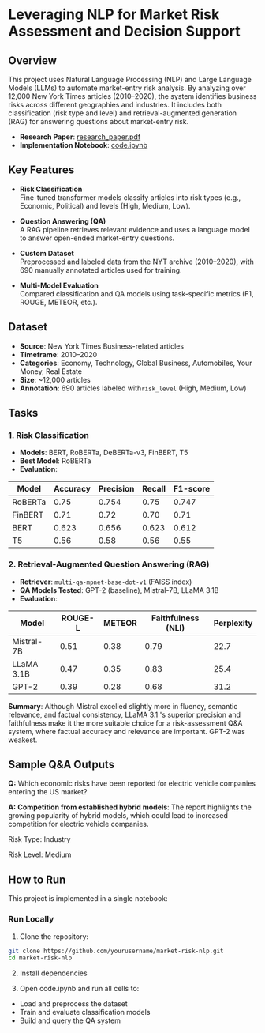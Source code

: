 # Leveraging NLP for Market Risk Assessment and Decision Support

## Overview

This project uses Natural Language Processing (NLP) and Large Language Models (LLMs) to automate market-entry risk analysis. By analyzing over 12,000 New York Times articles (2010–2020), the system identifies business risks across different geographies and industries. It includes both classification (risk type and level) and retrieval-augmented generation (RAG) for answering questions about market-entry risk.

- **Research Paper**: [research_paper.pdf](./research_paper.pdf)  
- **Implementation Notebook**: [code.ipynb](./code.ipynb)

## Key Features

- **Risk Classification**  
  Fine-tuned transformer models classify articles into risk types (e.g., Economic, Political) and levels (High, Medium, Low).

- **Question Answering (QA)**  
  A RAG pipeline retrieves relevant evidence and uses a language model to answer open-ended market-entry questions.

- **Custom Dataset**  
  Preprocessed and labeled data from the NYT archive (2010–2020), with 690 manually annotated articles used for training.

- **Multi-Model Evaluation**  
  Compared classification and QA models using task-specific metrics (F1, ROUGE, METEOR, etc.).

## Dataset

- **Source**: New York Times Business-related articles  
- **Timeframe**: 2010–2020  
- **Categories**: Economy, Technology, Global Business, Automobiles, Your Money, Real Estate  
- **Size**: ~12,000 articles  
- **Annotation**: 690 articles labeled with`risk_level` (High, Medium, Low)

## Tasks

### 1. Risk Classification

- **Models**: BERT, RoBERTa, DeBERTa-v3, FinBERT, T5
- **Best Model**: RoBERTa
- **Evaluation**:

| Model     | Accuracy | Precision | Recall | F1-score |
|-----------|----------|-----------|--------|----------|
| RoBERTa   | 0.75     | 0.754     | 0.75   | 0.747    |
| FinBERT   | 0.71     | 0.72      | 0.70   | 0.71     |
| BERT      | 0.623    | 0.656     | 0.623  | 0.612    |
| T5        | 0.56     | 0.58      | 0.56   | 0.55     |

### 2. Retrieval-Augmented Question Answering (RAG)

- **Retriever**: `multi-qa-mpnet-base-dot-v1` (FAISS index)  
- **QA Models Tested**: GPT-2 (baseline), Mistral-7B, LLaMA 3.1B  
- **Evaluation**:

| Model       | ROUGE-L | METEOR | Faithfulness (NLI) | Perplexity |
|-------------|---------|--------|---------------------|------------|
| Mistral-7B  | 0.51    | 0.38   | 0.79                | 22.7       |
| LLaMA 3.1B  | 0.47    | 0.35   | 0.83                | 25.4       |
| GPT-2       | 0.39    | 0.28   | 0.68                | 31.2       |

**Summary**: Although Mistral excelled slightly more in fluency, semantic relevance, and factual consistency, LLaMA 3.1 's superior precision and faithfulness make it the more suitable choice for a risk-assessment Q&A system, where factual accuracy and relevance are important. GPT-2 was weakest.

## Sample Q&A Outputs

**Q:** Which economic risks have been reported for electric vehicle companies entering the US market?

**A:** **Competition from established hybrid models**: The report highlights the growing popularity of hybrid models, which could lead to increased competition for electric vehicle companies.

Risk Type: Industry

Risk Level: Medium

## How to Run

This project is implemented in a single notebook:

### Run Locally

1. Clone the repository:

```bash
git clone https://github.com/yourusername/market-risk-nlp.git
cd market-risk-nlp
```

2. Install dependencies

3. Open code.ipynb and run all cells to:
- Load and preprocess the dataset
- Train and evaluate classification models
- Build and query the QA system
